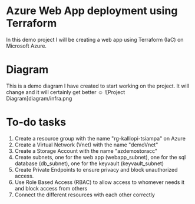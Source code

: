 # Azure Web App deployment using Terraform
In this demo project I will be creating a web app using Terraform (IaC) on Microsoft Azure. 

# Diagram
This is a demo diagram I have created to start working on the project. It will change and it will certainly get better ☺️
![Project Diagram]diagram/infra.png

# To-do tasks 
1. Create a resource group with the name "rg-kalliopi-tsiampa" on Azure
2. Create a Virtual Network (Vnet) with the name "demoVnet"
3. Create a Storage Account with the name "azdemostoracc"
4. Create subnets, one for the web app (webapp_subnet), one for the sql database (db_subnet), one for the keyvault (keyvault_subnet)
5. Create Private Endpoints to ensure privacy and block unauthorized access. 
6. Use Role Based Access (RBAC) to allow access to whomever needs it and block access from others
7. Connect the different resources with each other correctly 




